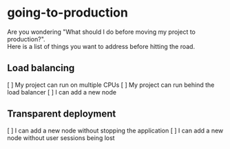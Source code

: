 # going-to-production

Are you wondering "What should I do before moving my project to production?".  
Here is a list of things you want to address before hitting the road.

## Load balancing

  [ ] My project can run on multiple CPUs
  [ ] My project can run behind the load balancer
  [ ] I can add a new node 

## Transparent deployment
  
  [ ] I can add a new node without stopping the application
  [ ] I can add a new node without user sessions being lost

